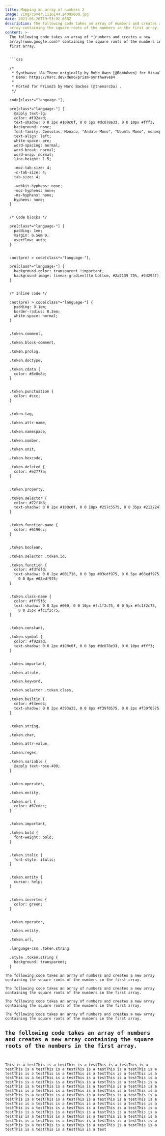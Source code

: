 ```yaml
---
title: Mapping an array of numbers 2
image: /img/cover.1116144.2400x600.jpg
date: 2021-06-20T13:53:02.038Z
description: The following code takes an array of numbers and creates a new
  array containing the square roots of the numbers in the first array.
content: >-
  The following code takes an array of *[numbers and creates a new
  array](www.google.com)* containing the square roots of the numbers in the
  first array.


  ```css

  /*
   * Synthwave '84 Theme originally by Robb Owen [@Robb0wen] for Visual Studio Code
   * Demo: https://marc.dev/demo/prism-synthwave84
   *
   * Ported for PrismJS by Marc Backes [@themarcba] .
   */

  code[class*="language-"],

  pre[class*="language-"] {
    @apply text-lg;
    color: #f92aad;
    text-shadow: 0 0 2px #100c0f, 0 0 5px #dc078e33, 0 0 10px #fff3;
    background: none;
    font-family: Consolas, Monaco, "Andale Mono", "Ubuntu Mono", monospace;
    text-align: left;
    white-space: pre;
    word-spacing: normal;
    word-break: normal;
    word-wrap: normal;
    line-height: 1.5;

    -moz-tab-size: 4;
    -o-tab-size: 4;
    tab-size: 4;

    -webkit-hyphens: none;
    -moz-hyphens: none;
    -ms-hyphens: none;
    hyphens: none;
  }


  /* Code blocks */

  pre[class*="language-"] {
    padding: 1em;
    margin: 0.5em 0;
    overflow: auto;
  }


  :not(pre) > code[class*="language-"],

  pre[class*="language-"] {
    background-color: transparent !important;
    background-image: linear-gradient(to bottom, #2a2139 75%, #34294f);
  }


  /* Inline code */

  :not(pre) > code[class*="language-"] {
    padding: 0.1em;
    border-radius: 0.3em;
    white-space: normal;
  }


  .token.comment,

  .token.block-comment,

  .token.prolog,

  .token.doctype,

  .token.cdata {
    color: #8e8e8e;
  }


  .token.punctuation {
    color: #ccc;
  }


  .token.tag,

  .token.attr-name,

  .token.namespace,

  .token.number,

  .token.unit,

  .token.hexcode,

  .token.deleted {
    color: #e2777a;
  }


  .token.property,

  .token.selector {
    color: #72f1b8;
    text-shadow: 0 0 2px #100c0f, 0 0 10px #257c5575, 0 0 35px #21272475;
  }


  .token.function-name {
    color: #6196cc;
  }


  .token.boolean,

  .token.selector .token.id,

  .token.function {
    color: #fdfdfd;
    text-shadow: 0 0 2px #001716, 0 0 3px #03edf975, 0 0 5px #03edf975,
      0 0 8px #03edf975;
  }


  .token.class-name {
    color: #fff5f6;
    text-shadow: 0 0 2px #000, 0 0 10px #fc1f2c75, 0 0 5px #fc1f2c75,
      0 0 25px #fc1f2c75;
  }


  .token.constant,

  .token.symbol {
    color: #f92aad;
    text-shadow: 0 0 2px #100c0f, 0 0 5px #dc078e33, 0 0 10px #fff3;
  }


  .token.important,

  .token.atrule,

  .token.keyword,

  .token.selector .token.class,

  .token.builtin {
    color: #f4eee4;
    text-shadow: 0 0 2px #393a33, 0 0 8px #f39f0575, 0 0 2px #f39f0575;
  }


  .token.string,

  .token.char,

  .token.attr-value,

  .token.regex,

  .token.variable {
    @apply text-rose-400;
  }


  .token.operator,

  .token.entity,

  .token.url {
    color: #67cdcc;
  }


  .token.important,

  .token.bold {
    font-weight: bold;
  }


  .token.italic {
    font-style: italic;
  }


  .token.entity {
    cursor: help;
  }


  .token.inserted {
    color: green;
  }


  .token.operator,

  .token.entity,

  .token.url,

  .language-css .token.string,

  .style .token.string {
    background: transparent;
  }

  ```


  `The following code takes an array of numbers and creates a new array containing the square roots of the numbers in the first array.`


  `The following code takes an array of numbers and creates a new array containing the square roots of the numbers in the first array.`


  `The following code takes an array of numbers and creates a new array containing the square roots of the numbers in the first array.`


  `The following code takes an array of numbers and creates a new array containing the square roots of the numbers in the first array.`


  `The following code takes an array of numbers and creates a new array containing the square roots of the numbers in the first array.`
---
```


This is a testThis is a testThis is a testThis is a testThis is a testThis is a testThis is a testThis is a testThis is a testThis is a testThis is a testThis is a testThis is a testThis is a testThis is a testThis is a testThis is a testThis is a testThis is a testThis is a testThis is a testThis is a testThis is a testThis is a testThis is a testThis is a testThis is a testThis is a testThis is a testThis is a testThis is a testThis is a testThis is a testThis is a testThis is a testThis is a testThis is a testThis is a testThis is a testThis is a testThis is a testThis is a testThis is a testThis is a testThis is a testThis is a testThis is a testThis is a testThis is a testThis is a testThis is a testThis is a testThis is a testThis is a testThis is a testThis is a testThis is a testThis is a testThis is a testThis is a testThis is a testThis is a testThis is a testThis is a testThis is a testThis is a testThis is a testThis is a testThis is a testThis is a testThis is a testThis is a testThis is a testThis is a testThis is a testThis is a testThis is a testThis is a test
